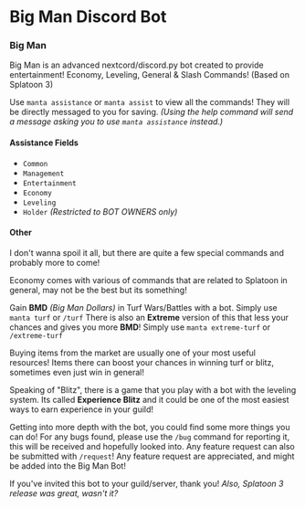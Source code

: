 # Big Man Discord Bot

### Big Man

Big Man is an advanced nextcord/discord.py bot created to provide entertainment! Economy, Leveling, General & Slash Commands! (Based on Splatoon 3)

Use `manta assistance` or `manta assist` to view all the commands! They will be directly messaged to you for saving.
*(Using the help command will send a message asking you to use `manta assistance` instead.)*

#### Assistance Fields

- `Common`
- `Management`
- `Entertainment`
- `Economy`
- `Leveling`
- `Holder` *(Restricted to BOT OWNERS only)*

#### Other

I don't wanna spoil it all, but there are quite a few special commands and probably more to come!

Economy comes with various of commands that are related to Splatoon in general, may not be the best but its something!

Gain **BMD** *(Big Man Dollars)* in Turf Wars/Battles with a bot. Simply use `manta turf` or `/turf`
There is also an **Extreme** version of this that less your chances and gives you more **BMD**! Simply use `manta extreme-turf` or `/extreme-turf`

Buying items from the market are usually one of your most useful resources! Items there can boost your chances in winning turf or blitz, sometimes even just win in general!

Speaking of "Blitz", there is a game that you play with a bot with the leveling system. Its called **Experience Blitz** and it could be one of the most easiest ways to earn experience in your guild!

Getting into more depth with the bot, you could find some more things you can do! For any bugs found, please use the `/bug` command for reporting it, this will be received and hopefully looked into.
Any feature request can also be submitted with `/request`! Any feature request are appreciated, and might be added into the Big Man Bot!

If you've invited this bot to your guild/server, thank you!
*Also, Splatoon 3 release was great, wasn't it?*

